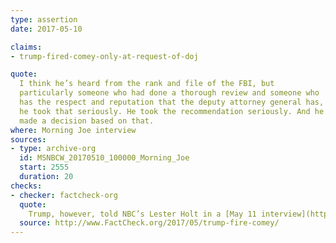 ```yaml
---
type: assertion
date: 2017-05-10

claims:
- trump-fired-comey-only-at-request-of-doj

quote:
  I think he’s heard from the rank and file of the FBI, but
  particularly someone who had done a thorough review and someone who
  has the respect and reputation that the deputy attorney general has,
  he took that seriously. He took the recommendation seriously. And he
  made a decision based on that.
where: Morning Joe interview
sources:
- type: archive-org
  id: MSNBCW_20170510_100000_Morning_Joe
  start: 2555
  duration: 20
checks:
- checker: factcheck-org
  quote:
    Trump, however, told NBC’s Lester Holt in a [May 11 interview](http://TheHill.com/homenews/administration/332955-trump-i-was-going-to-fire-comey-regardless-of-doj-recommendation) that he did not base his decision on Rosenstein’s recommendation.
  source: http://www.FactCheck.org/2017/05/trump-fire-comey/
---
```

